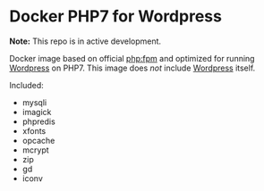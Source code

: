 # Docker PHP7 for Wordpress

[php:fpm]: https://hub.docker.com/_/php/
[Wordpress]: https://wordpress.org/

**Note:** This repo is in active development.

Docker image based on official [php:fpm] and optimized for running [Wordpress] on PHP7. This image does *not* include [Wordpress] itself.

Included:

* mysqli
* imagick
* phpredis
* xfonts
* opcache
* mcrypt
* zip
* gd
* iconv